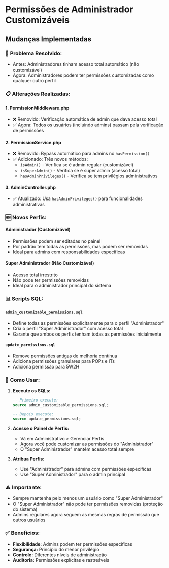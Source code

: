 # Permissões de Administrador Customizáveis

## Mudanças Implementadas

### 🔧 **Problema Resolvido:**
- Antes: Administradores tinham acesso total automático (não customizável)
- Agora: Administradores podem ter permissões customizadas como qualquer outro perfil

### 📋 **Alterações Realizadas:**

#### 1. **PermissionMiddleware.php**
- ❌ Removido: Verificação automática de admin que dava acesso total
- ✅ Agora: Todos os usuários (incluindo admins) passam pela verificação de permissões

#### 2. **PermissionService.php**
- ❌ Removido: Bypass automático para admins no `hasPermission()`
- ✅ Adicionado: Três novos métodos:
  - `isAdmin()` - Verifica se é admin regular (customizável)
  - `isSuperAdmin()` - Verifica se é super admin (acesso total)
  - `hasAdminPrivileges()` - Verifica se tem privilégios administrativos

#### 3. **AdminController.php**
- ✅ Atualizado: Usa `hasAdminPrivileges()` para funcionalidades administrativas

### 🆕 **Novos Perfis:**

#### **Administrador** (Customizável)
- Permissões podem ser editadas no painel
- Por padrão tem todas as permissões, mas podem ser removidas
- Ideal para admins com responsabilidades específicas

#### **Super Administrador** (Não Customizável)
- Acesso total irrestrito
- Não pode ter permissões removidas
- Ideal para o administrador principal do sistema

### 📊 **Scripts SQL:**

#### `admin_customizable_permissions.sql`
- Define todas as permissões explicitamente para o perfil "Administrador"
- Cria o perfil "Super Administrador" com acesso total
- Garante que ambos os perfis tenham todas as permissões inicialmente

#### `update_permissions.sql`
- Remove permissões antigas de melhoria contínua
- Adiciona permissões granulares para POPs e ITs
- Adiciona permissão para 5W2H

### 🎯 **Como Usar:**

1. **Execute os SQLs:**
   ```sql
   -- Primeiro execute:
   source admin_customizable_permissions.sql;
   
   -- Depois execute:
   source update_permissions.sql;
   ```

2. **Acesse o Painel de Perfis:**
   - Vá em Administrativo > Gerenciar Perfis
   - Agora você pode customizar as permissões do "Administrador"
   - O "Super Administrador" mantém acesso total sempre

3. **Atribua Perfis:**
   - Use "Administrador" para admins com permissões específicas
   - Use "Super Administrador" para o admin principal

### ⚠️ **Importante:**
- Sempre mantenha pelo menos um usuário como "Super Administrador"
- O "Super Administrador" não pode ter permissões removidas (proteção do sistema)
- Admins regulares agora seguem as mesmas regras de permissão que outros usuários

### ✅ **Benefícios:**
- **Flexibilidade:** Admins podem ter permissões específicas
- **Segurança:** Princípio do menor privilégio
- **Controle:** Diferentes níveis de administração
- **Auditoria:** Permissões explícitas e rastreáveis
